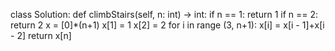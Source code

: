 class Solution:
    def climbStairs(self, n: int) -> int:
        if n == 1:
            return 1
        if n == 2:
            return 2
        x = [0]*(n+1)
        x[1] = 1
        x[2] = 2
        for i in range (3, n+1):
            x[i] = x[i - 1]+x[i - 2]
        return x[n]
